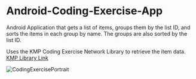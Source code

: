 # Android-Coding-Exercise-App
Android Application that gets a list of items, groups them by the list ID, and sorts the items in each group by name.  The groups are also sorted by the list ID.

Uses the KMP Coding Exercise Network Library to retrieve the item data.  [KMP Library Link](https://github.com/maderski/KMP-Coding-Exercise-Network/tree/main)


![CodingExercisePortrait](https://github.com/user-attachments/assets/7dc9739a-dd4c-450f-bc08-7a17b4dd2de6)

